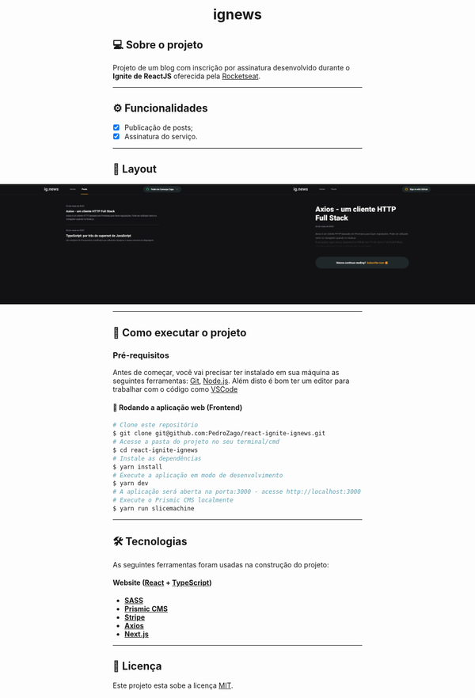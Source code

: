 <h1 align="center">
     ignews
</h1>

## 💻 Sobre o projeto

Projeto de um blog com inscrição por assinatura desenvolvido durante o **Ignite de ReactJS** oferecida pela [Rocketseat](https://www.rocketseat.com.br/ignite/).

---

## ⚙️ Funcionalidades

- [x] Publicação de posts;
- [x] Assinatura do serviço.

---

## 🎨 Layout

<p align="center" style="display: flex; align-items: flex-start; justify-content: center;">
  <img alt="to.do" title="to.do" src="./assets/Home Page.jpeg" width="720px">
  
  <img alt="to.do" title="to.do" src="./assets/Posts Page.jpeg" width="720px">
  
  <img alt="to.do" title="to.do" src="./assets/Post Preview.jpeg" width="720px">
  
  <img alt="to.do" title="to.do" src="./assets/Post Page.jpeg" width="720px">
</p>

---

## 🚀 Como executar o projeto

### Pré-requisitos

Antes de começar, você vai precisar ter instalado em sua máquina as seguintes ferramentas:
[Git](https://git-scm.com), [Node.js](https://nodejs.org/en/). 
Além disto é bom ter um editor para trabalhar com o código como [VSCode](https://code.visualstudio.com/)

#### 🧭 Rodando a aplicação web (Frontend)

```bash
# Clone este repositório
$ git clone git@github.com:PedroZago/react-ignite-ignews.git
# Acesse a pasta do projeto no seu terminal/cmd
$ cd react-ignite-ignews
# Instale as dependências
$ yarn install
# Execute a aplicação em modo de desenvolvimento
$ yarn dev
# A aplicação será aberta na porta:3000 - acesse http://localhost:3000
# Execute o Prismic CMS localmente
$ yarn run slicemachine
```

---

## 🛠 Tecnologias

As seguintes ferramentas foram usadas na construção do projeto:

#### **Website**  ([React](https://reactjs.org/)  +  [TypeScript](https://www.typescriptlang.org/))

-   **[SASS](https://github.com/sass)**
-   **[Prismic CMS](https://prismic.io/)**
-   **[Stripe](https://stripe.com)**
-   **[Axios](https://github.com/axios/axios)**
-   **[Next.js](https://github.com/vercel/next.js)**

---

## 📝 Licença

Este projeto esta sobe a licença [MIT](./LICENSE).
